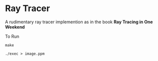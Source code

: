 # Ray Tracer
A rudimentary ray tracer implemention as in the book **Ray Tracing in One Weekend** 

To Run

`make`

`./exec > image.ppm`